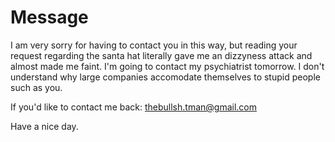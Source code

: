 # Message

I am very sorry for having to contact you in this way, but reading your request regarding the santa hat literally gave me an dizzyness attack and almost made me faint. I'm going to contact my psychiatrist tomorrow. I don't understand why large companies accomodate themselves to stupid people such as you.

If you'd like to contact me back: thebullsh.tman@gmail.com

Have a nice day.
